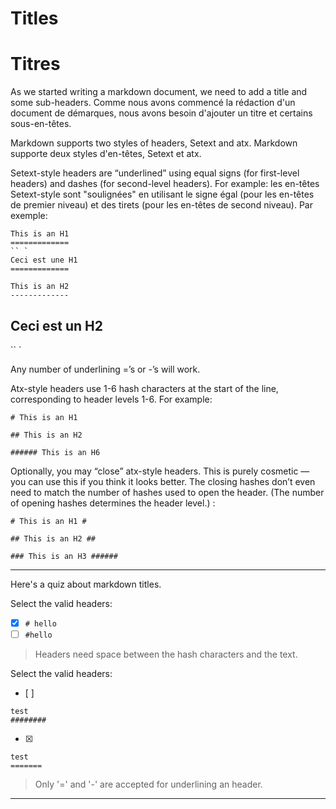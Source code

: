 # Titles
# Titres

As we started writing a markdown document, we need to add a title and some sub-headers.
Comme nous avons commencé la rédaction d'un document de démarques, nous avons besoin d'ajouter un titre et certains sous-en-têtes.

Markdown supports two styles of headers, Setext and atx.
Markdown supporte deux styles d'en-têtes, Setext et atx.

Setext-style headers are “underlined” using equal signs (for first-level headers) and dashes (for second-level headers). For example:
les en-têtes Setext-style sont "soulignées" en utilisant le signe égal (pour les en-têtes de premier niveau) et des tirets (pour les en-têtes de second niveau). Par exemple:

```
This is an H1
=============
`` `
Ceci est une H1
=============

This is an H2
-------------
```
Ceci est un H2
-------------
`` `

Any number of underlining =’s or -’s will work.

Atx-style headers use 1-6 hash characters at the start of the line, corresponding to header levels 1-6. For example:

```
# This is an H1

## This is an H2

###### This is an H6
```


Optionally, you may “close” atx-style headers. This is purely cosmetic — you can use this if you think it looks better. The closing hashes don’t even need to match the number of hashes used to open the header. (The number of opening hashes determines the header level.) :

```
# This is an H1 #

## This is an H2 ##

### This is an H3 ######
```


---

Here's a quiz about markdown titles.

Select the valid headers:
- [x] `# hello`
- [ ] `#hello`

> Headers need space between the hash characters and the text.

Select the valid headers:
- [ ]  
```
test
########
```
- [x]   
```
test
=======
```

> Only '=' and '-' are accepted for underlining an header.

---


